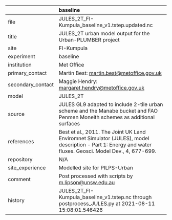 |                   | baseline                                                                                                                                                |
|:------------------|:--------------------------------------------------------------------------------------------------------------------------------------------------------|
| file              | JULES_2T_FI-Kumpula_baseline_v1.tstep.updated.nc                                                                                                        |
| title             | JULES_2T urban model output for the Urban-PLUMBER project                                                                                               |
| site              | FI-Kumpula                                                                                                                                              |
| experiment        | baseline                                                                                                                                                |
| institution       | Met Office                                                                                                                                              |
| primary_contact   | Martin Best: martin.best@metoffice.gov.uk                                                                                                               |
| secondary_contact | Maggie Hendry: margaret.hendry@metoffice.gov.uk                                                                                                         |
| model             | JULES_2T                                                                                                                                                |
| source            | JULES GL9 adapted to include 2-tile urban scheme and the Manabe bucket and FAO Penmen Moneith schemes as additional surfaces                            |
| references        | Best et al., 2011. The Joint UK Land Enviromnet Simulator (JULES), model description - Part 1: Energy and water fluxes. Geosci. Model Dev., 4, 677-699. |
| repository        | N/A                                                                                                                                                     |
| site_experience   | Modelled site for PILPS-Urban                                                                                                                           |
| comment           | Post processed with scripts by m.lipson@unsw.edu.au                                                                                                     |
| history           | JULES_2T_FI-Kumpula_baseline_v1.tstep.nc through postprocess_JULES.py at 2021-08-11 15:08:01.546426                                                     |
